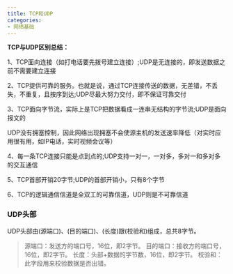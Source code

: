```yaml
---
title: TCP和UDP
categories: 
- 网络基础
---
```


**TCP与UDP区别总结：**

1、TCP面向连接（如打电话要先拨号建立连接）;UDP是无连接的，即发送数据之前不需要建立连接

2、TCP提供可靠的服务。也就是说，通过TCP连接传送的数据，无差错，不丢失，不重复，且按序到达;UDP尽最大努力交付，即不保证可靠交付

3、TCP面向字节流，实际上是TCP把数据看成一连串无结构的字节流;UDP是面向报文的 

UDP没有拥塞控制，因此网络出现拥塞不会使源主机的发送速率降低（对实时应用很有用，如IP电话，实时视频会议等）

4、每一条TCP连接只能是点到点的;UDP支持一对一，一对多，多对一和多对多的交互通信

5、TCP首部开销20字节;UDP的首部开销小，只有8个字节

6、TCP的逻辑通信信道是全双工的可靠信道，UDP则是不可靠信道

### UDP头部

UDP头部由(源端口)、(目的端口)、(长度)跟(校验和)组成，总共8字节。

> 源端口：发送方的端口号，16位，即2字节。
> 目的端口：接收方的端口号，16位，即2字节。
> 长度：头部+数据的字节数，16位，即2字节。
> 校验和：此字段用来校验数据是否出错。

